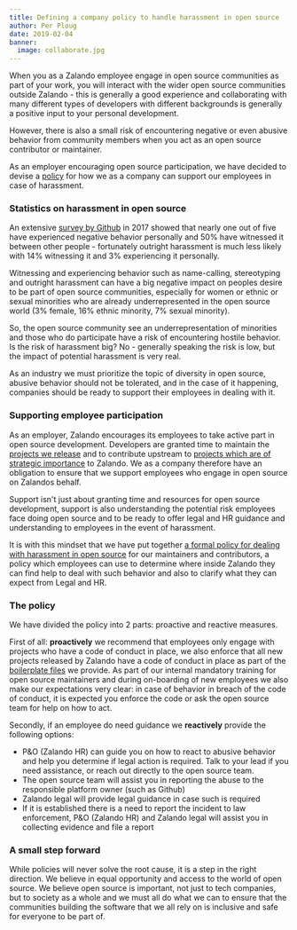 ```yaml
---
title: Defining a company policy to handle harassment in open source
author: Per Ploug
date: 2019-02-04
banner:
  image: collaborate.jpg
---
```


When you as a Zalando employee engage in open source communities as part of your work, you will interact with the wider open source communities outside Zalando - this is generally a good experience and collaborating with many different types of developers with different backgrounds is generally a positive input to your personal development.

However, there is also a small risk of encountering negative or even abusive behavior from community members when you act as an open source contributor or maintainer.

As an employer encouraging open source participation, we have decided to devise a [policy](https://opensource.zalando.com/docs/resources/harassment-policy/) for how we as a company can support our employees in case of harassment. 

### Statistics on harassment in open source
An extensive [survey by Github](https://opensourcesurvey.org/2017/) in 2017 showed that nearly one out of five have experienced negative behavior personally and 50% have witnessed it between other people - fortunately outright harassment is much less likely with 14% witnessing it and 3% experiencing it personally. 

Witnessing and experiencing behavior such as name-calling, stereotyping and outright harassment can have a big negative impact on peoples desire to be part of open source communities, especially for women or ethnic or sexual minorities who are already underrepresented in the open source world (3% female, 16% ethnic minority, 7% sexual minority).

So, the open source community see an underrepresentation of minorities and those who do participate have a risk of encountering hostile behavior. Is the risk of harassment big? No - generally speaking the risk is low, but the impact of potential harassment is very real.

As an industry we must prioritize the topic of diversity in open source, abusive behavior should not be tolerated, and in the case of it happening, companies should be ready to support their employees in dealing with it. 

### Supporting employee participation
As an employer, Zalando encourages its employees to take active part in open source development. Developers are granted time to maintain the [projects we release](https://github.com/zalando-incubator) and to contribute upstream to [projects which are of strategic importance](https://opensource.zalando.com/tech-radar/) to Zalando. We as a company therefore have an obligation to ensure that we support employees who engage in open source on Zalandos behalf. 

Support isn't just about granting time and resources for open source development, support is also understanding the potential risk employees face doing open source and to be ready to offer legal and HR guidance and understanding to employees in the  event of harassment.

It is with this mindset that we have put together [a formal policy for dealing with harassment in open source](https://opensource.zalando.com/docs/resources/harassment-policy/) for our maintainers and contributors, a policy which employees can use to determine where inside Zalando they can find help to deal with such behavior and also to clarify what they can expect from Legal and HR.

### The policy
We have divided the policy into 2 parts: proactive and reactive measures. 

First of all: **proactively** we recommend that employees only engage with projects who have a code of conduct in place, we also enforce that all new projects released by Zalando have a code of conduct in place as part of the [boilerplate files](https://github.com/zalando-incubator/new-project) we provide. As part of our internal mandatory training for open source maintainers and during on-boarding of new employees we also make our expectations very clear: in case of behavior in breach of the code of conduct, it is expected you enforce the code or ask the open source team for help on how to act.  

Secondly, if an employee do need guidance we **reactively** provide the following options:

- P&O (Zalando HR) can guide you on how to react to abusive behavior and help you determine if legal action is required. Talk to your lead if you need assistance, or reach out directly to the open source team.
- The open source team will assist you in reporting the abuse to the responsible platform owner (such as Github)
- Zalando legal will provide legal guidance in case such is required
- If it is established there is a need to report the incident to law enforcement, P&O (Zalando HR) and Zalando legal will assist you in collecting evidence and file a report

### A small step forward
While policies will never solve the root cause, it is a step in the right direction. We believe in equal opportunity and access to the world of open source. We believe open source is important, not just to tech companies, but to society as a whole and we must all do what we can to ensure that the communities building the software that we all rely on is inclusive and safe for everyone to be part of. 

